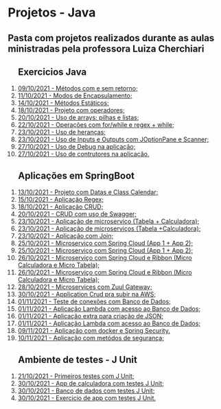 <head>
<h1> Projetos - Java </h1>

<h2>Pasta com projetos realizados durante as aulas ministradas pela professora Luiza Cherchiari</h2>
</head>

<body>
   <ol> <h2>Exercicios Java</h2>
      <li><a href="./03 - Methods">09/10/2021 - Métodos com e sem retorno;</a></li>
      <li><a href="./04 - Encapsulamento -AcessosPrivadosEPublicos">11/10/2021 - Modos de Encapsulamento;</a></li>
      <li><a href="./06 - Methods_Statics">14/10/2021 - Métodos Estáticos;</a></li>
      <li><a href="./09 - Java_operadores">18/10/2021 - Projeto com operadores;</a></li>
      <li><a href="./10 - Op_Arrays">20/10/2021 - Uso de arrays; pilhas e listas;</a></li>
      <li><a href="./12 - Operation_For">22/10/2021 - Operações com for/while e regex + while;</a></li>
      <li><a href="./13 - Sobrescrita">23/10/2021 - Uso de heranças;</a></li>
      <li><a href="./14 - InputOutput">23/10/2021 - Uso de Inputs e Outputs com JOptionPane e Scanner;</a></li>
      <li><a href="./18-z_debug">27/10/2021 - Uso de Debug na aplicação;</a></li>
      <li><a href="./18-z_construtores">27/10/2021 - Uso de contrutores na aplicação.</a></li>
   </ol> 
   
   <ol> <h2>Aplicações em SpringBoot</h2>
      <li><a href="./05 - App.Spring.Datas">13/10/2021 - Projeto com Datas e Class Calendar;</a></li>
      <li><a href="./07 - Aplicacao - Regex">15/10/2021 - Aplicação Regex;</a></li>
      <li><a href="./08 - Crud">18/10/2021 - Aplicação CRUD;</a></li>
      <li><a href="./10 - crud-service">20/10/2021 - CRUD com uso de Swagger;</a></li>
      <li><a href="./15-micro_tabela">23/10/2021 - Aplicação de microserviço (Tabela + Calculadora);</a></li>
      <li><a href="./15-micro_calculadora">23/10/2021 - Aplicação de microserviços (Tabela +Calculadora);</a></li>
      <li><a href="./16-join">23/10/2021 - Aplicação com Join;</a></li>
      <li><a href="./17-app1-microservices">25/10/2021 - Microserviço com Spring Cloud (App 1 + App 2);</a></li>
      <li><a href="./17-app2-microservices">25/10/2021 - Microserviço com Spring Cloud (App 1 + App 2);</a></li>
      <li><a href="./micro_calculadora">26/10/2021 - Microserviço com Spring Cloud e Ribbon (Micro Calculadora e Micro Tabela);</a></li>
      <li><a href="./micro-tabela">26/10/2021 - Microserviço com Spring Cloud e Ribbon (Micro Calculadora e Micro Tabela);</a></li>
      <li><a href="./Banco-Pan-MicroServices">28/10/2021 - Microservices com Zuul Gateway;</a></li>
      <li><a href ="./26-crud_AWS">30/10/2021 - Application Crud pra subir na AWS;</a></li>
      <li><a href="./28-conexoes">01/11/2021 - Teste de conexões com Banco de Dados;</a></li>
      <li><a href="./29-2AppLambda2">01/11/2021 - Aplicação Lambda com acesso ao Banco de Dados;</a></li>
      <li><a href="./30-AtividadeExtraJSON">01/11/2021 - Aplicação extra para criação de JSON;</a></li>
      <li><a href="./31-2AppLambda2">01/11/2021 - Aplicação Lambda com acesso ao Banco de Dados;</a></li>
      <li><a href="./32-API-spring-docker">09/11/2021 - Aplicação com docker e Spring Security.</a></li>
      <li><a href="./33-security-jpa">10/11/2021 - Aplicação com metódos de segurança;</a></li>
   </ol>
   

   <ol> <h2>Ambiente de testes - J Unit</h2>
      <li><a href ="./Project_JUnit">21/10/2021 - Primeiros testes com J Unit;</a></li>
      <li><a href ="./19-junit">30/10/2021 - App de calculadora com testes J Unit;</a></li>
      <li><a href ="./24-bancodedados">30/10/2021 - Banco de dados com testes J Unit;</a></li>
      <li><a href ="./25-testesAtividade">30/10/2021 - Exercicio de app com testes J Unit.</a></li>
   </ol>
</body>
